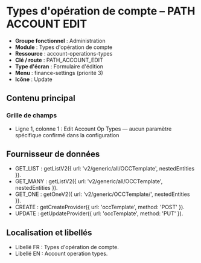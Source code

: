 # Types d'opération de compte – PATH ACCOUNT EDIT

- **Groupe fonctionnel** : Administration
- **Module** : Types d'opération de compte
- **Ressource** : account-operations-types
- **Clé / route** : PATH_ACCOUNT_EDIT
- **Type d'écran** : Formulaire d'édition
- **Menu** : finance-settings (priorité 3)
- **Icône** : Update

## Contenu principal
### Grille de champs
- Ligne 1, colonne 1 : Edit Account Op Types — aucun paramètre spécifique confirmé dans la configuration

## Fournisseur de données
- GET_LIST : getListV2({
  url: 'v2/generic/all/OCCTemplate',
  nestedEntities
}).
- GET_MANY : getListV2({
  url: 'v2/generic/all/OCCTemplate',
  nestedEntities
}).
- GET_ONE : getOneV2({
  url: 'v2/generic/OCCTemplate/',
  nestedEntities
}).
- CREATE : getCreateProvider({
  url: 'occTemplate',
  method: 'POST'
}).
- UPDATE : getUpdateProvider({
  url: 'occTemplate',
  method: 'PUT'
}).

## Localisation et libellés
- Libellé FR : Types d'opération de compte.
- Libellé EN : Account operation types.